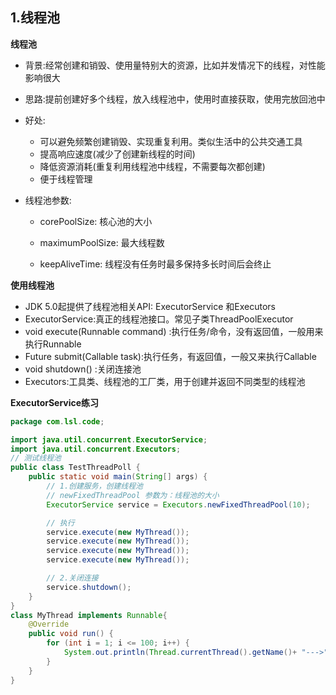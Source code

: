 ## 1.线程池

**线程池**

- 背景:经常创建和销毁、使用量特别大的资源，比如并发情况下的线程，对性能影响很大
- 思路:提前创建好多个线程，放入线程池中，使用时直接获取，使用完放回池中
- 好处:
  - 可以避免频繁创建销毁、实现重复利用。类似生活中的公共交通工具
  - 提高响应速度(减少了创建新线程的时间)
  - 降低资源消耗(重复利用线程池中线程，不需要每次都创建)
  - 便于线程管理

- 线程池参数:

  - corePoolSize: 核心池的大小

  - maximumPoolSize: 最大线程数

  - keepAliveTime: 线程没有任务时最多保持多长时间后会终止

**使用线程池**

- JDK 5.0起提供了线程池相关API: ExecutorService 和Executors
- ExecutorService:真正的线程池接口。常见子类ThreadPoolExecutor
- void execute(Runnable command) :执行任务/命令，没有返回值，一般用来执行Runnable
- <T> Future<T> submit(Callable<T> task):执行任务，有返回值，一般又来执行Callable
- void shutdown() :关闭连接池
- Executors:工具类、线程池的工厂类，用于创建并返回不同类型的线程池



 **ExecutorService练习**

```java
package com.lsl.code;

import java.util.concurrent.ExecutorService;
import java.util.concurrent.Executors;
// 测试线程池
public class TestThreadPoll {
    public static void main(String[] args) {
        // 1.创建服务，创建线程池
        // newFixedThreadPool 参数为：线程池的大小
        ExecutorService service = Executors.newFixedThreadPool(10);

        // 执行
        service.execute(new MyThread());
        service.execute(new MyThread());
        service.execute(new MyThread());
        service.execute(new MyThread());

        // 2.关闭连接
        service.shutdown();
    }
}
class MyThread implements Runnable{
    @Override
    public void run() {
        for (int i = 1; i <= 100; i++) {
            System.out.println(Thread.currentThread().getName()+ "--->" + i);
        }
    }
}
```
